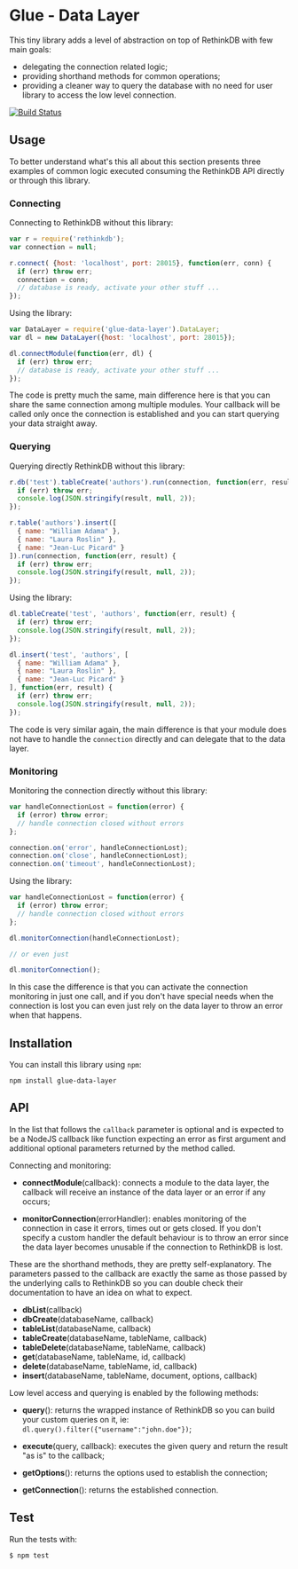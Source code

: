 Glue - Data Layer
=================

This tiny library adds a level of abstraction on top of RethinkDB with few main 
goals:

- delegating the connection related logic;
- providing shorthand methods for common operations;
- providing a cleaner way to query the database with no need for user library to
  access the low level connection.

[![Build Status](https://travis-ci.org/ggioffreda/glue-data-layer.svg?branch=master)](https://travis-ci.org/ggioffreda/glue-data-layer)

Usage
-----

To better understand what's this all about this section presents three examples 
of common logic executed consuming the RethinkDB API directly or through this
library.

### Connecting

Connecting to RethinkDB without this library:

```javascript
var r = require('rethinkdb');
var connection = null;

r.connect( {host: 'localhost', port: 28015}, function(err, conn) {
  if (err) throw err;
  connection = conn;
  // database is ready, activate your other stuff ...
});
```

Using the library:

```javascript
var DataLayer = require('glue-data-layer').DataLayer;
var dl = new DataLayer({host: 'localhost', port: 28015});

dl.connectModule(function(err, dl) {
  if (err) throw err;
  // database is ready, activate your other stuff ...
});
```

The code is pretty much the same, main difference here is that you can share the
same connection among multiple modules. Your callback will be called only once the
connection is established and you can start querying your data straight away.

### Querying

Querying directly RethinkDB without this library:

```javascript
r.db('test').tableCreate('authors').run(connection, function(err, result) {
  if (err) throw err;
  console.log(JSON.stringify(result, null, 2));
});

r.table('authors').insert([
  { name: "William Adama" },
  { name: "Laura Roslin" },
  { name: "Jean-Luc Picard" }
]).run(connection, function(err, result) {
  if (err) throw err;
  console.log(JSON.stringify(result, null, 2));
});
```

Using the library:

```javascript
dl.tableCreate('test', 'authors', function(err, result) {
  if (err) throw err;
  console.log(JSON.stringify(result, null, 2));
});

dl.insert('test', 'authors', [
  { name: "William Adama" },
  { name: "Laura Roslin" },
  { name: "Jean-Luc Picard" }
], function(err, result) {
  if (err) throw err;
  console.log(JSON.stringify(result, null, 2));
});
```

The code is very similar again, the main difference is that your module does not
have to handle the `connection` directly and can delegate that to the data layer.

### Monitoring

Monitoring the connection directly without this library:

```javascript
var handleConnectionLost = function(error) {
  if (error) throw error;
  // handle connection closed without errors
};

connection.on('error', handleConnectionLost);
connection.on('close', handleConnectionLost);
connection.on('timeout', handleConnectionLost);
```

Using the library:

```javascript
var handleConnectionLost = function(error) {
  if (error) throw error;
  // handle connection closed without errors
};

dl.monitorConnection(handleConnectionLost);

// or even just

dl.monitorConnection();
```

In this case the difference is that you can activate the connection monitoring in
just one call, and if you don't have special needs when the connection is lost
you can even just rely on the data layer to throw an error when that happens.

Installation
------------

You can install this library using `npm`:

    npm install glue-data-layer

API
---

In the list that follows the `callback` parameter is optional and is expected to
be a NodeJS callback like function expecting an error as first argument and 
additional optional parameters returned by the method called.

Connecting and monitoring:

- **connectModule**(callback): connects a module to the data layer, the callback
  will receive an instance of the data layer or an error if any occurs;
  
- **monitorConnection**(errorHandler): enables monitoring of the connection in
  case it errors, times out or gets closed. If you don't specify a custom handler
  the default behaviour is to throw an error since the data layer becomes 
  unusable if the connection to RethinkDB is lost.

These are the shorthand methods, they are pretty self-explanatory. The parameters
passed to the callback are exactly the same as those passed by the underlying 
calls to RethinkDB so you can double check their documentation to have an idea on
what to expect.

- **dbList**(callback)
- **dbCreate**(databaseName, callback)
- **tableList**(databaseName, callback)
- **tableCreate**(databaseName, tableName, callback)
- **tableDelete**(databaseName, tableName, callback)
- **get**(databaseName, tableName, id, callback)
- **delete**(databaseName, tableName, id, callback)
- **insert**(databaseName, tableName, document, options, callback)

Low level access and querying is enabled by the following methods:

- **query**(): returns the wrapped instance of RethinkDB so you can build your
  custom queries on it, ie: `dl.query().filter({"username":"john.doe"})`;
  
- **execute**(query, callback): executes the given query and return the result
  "as is" to the callback;
  
- **getOptions**(): returns the options used to establish the connection;

- **getConnection**(): returns the established connection.

Test
----

Run the tests with:

    $ npm test
